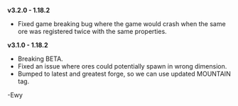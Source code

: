 **v3.2.0 - 1.18.2**
* Fixed game breaking bug where the game would crash when the same ore was registered twice with the same properties.  
  
**v3.1.0 - 1.18.2**  
* Breaking BETA.  
* Fixed an issue where ores could potentially spawn in wrong dimension.  
* Bumped to latest and greatest forge, so we can use updated MOUNTAIN tag.  
  
  
-Ewy  